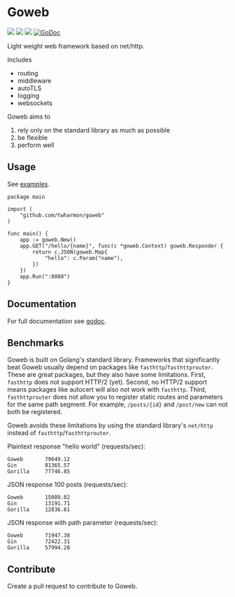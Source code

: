 # Goweb

![](https://github.com/twharmon/goweb/workflows/Test/badge.svg) [![](https://goreportcard.com/badge/github.com/twharmon/goweb)](https://goreportcard.com/report/github.com/twharmon/goweb) [![](https://gocover.io/_badge/github.com/twharmon/goweb)](https://gocover.io/github.com/twharmon/goweb) [![GoDoc](https://godoc.org/github.com/twharmon/goweb?status.svg)](https://godoc.org/github.com/twharmon/goweb)

Light weight web framework based on net/http.

Includes
- routing
- middleware
- autoTLS
- logging
- websockets

Goweb aims to
1. rely only on the standard library as much as possible
2. be flexible
3. perform well

## Usage
See [examples](https://github.com/twharmon/goweb/tree/master/examples).
```
package main

import (
	"github.com/twharmon/goweb"
)

func main() {
    app := goweb.New()
    app.GET("/hello/{name}", func(c *goweb.Context) goweb.Responder {
        return c.JSON(goweb.Map{
            "hello": c.Param("name"),
        })
    })
    app.Run(":8080")
}
```

## Documentation
For full documentation see [godoc](https://godoc.org/github.com/twharmon/goweb).

## Benchmarks
Goweb is built on Golang's standard library.
Frameworks that significantly beat Goweb usually depend on packages like `fasthttp`/`fasthttprouter`.
These are great packages, but they also have some limitations.
First, `fasthttp` does not support HTTP/2 (yet).
Second, no HTTP/2 support means packages like autocert will also not work with `fasthttp`.
Third, `fasthttprouter` does not allow you to register static routes and parameters for the same path segment.
For example, `/posts/{id}` and `/post/new` can not both be registered.

Goweb avoids these limitations by using the standard library's `net/http` instead of `fasthttp`/`fasthttprouter`.

Plaintext response "hello world" (requests/sec):
```
Goweb       79649.12
Gin         81365.57
Gorilla     77746.85
```

JSON response 100 posts (requests/sec):
```
Goweb       15089.02
Gin         13191.71
Gorilla     12836.61
```


JSON response with path parameter (requests/sec):
```
Goweb       71947.38
Gin         72422.31
Gorilla     57994.28
```

## Contribute
Create a pull request to contribute to Goweb.
